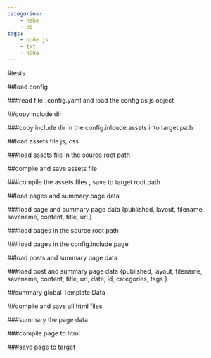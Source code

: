 ```yaml
---
categories:
    - hehe
    - bb
tags:
    - node.js
    - txt
    - haha
---
```

#tests

##load config

###read file _config.yaml and load the config as js object

##copy include dir

###copy include dir in the config.inlcude.assets into target path

##load assets file js, css

###load assets file in the source root path

##compile and save assets file

###compile the assets files , save to target root path

##load pages and summary page data

###load page and summary page data {published, layout, filename, savename, content, title, url }

###load pages in the source root path

###load pages in the config.include.page

##load posts and summary page data

###load post and summary page data {published, layout, filename, savename, content, title, url, date, id, categories, tags }

##summary global Template Data

##compile and save all html files

###summary the page data

###compile page to html

###save page to target 